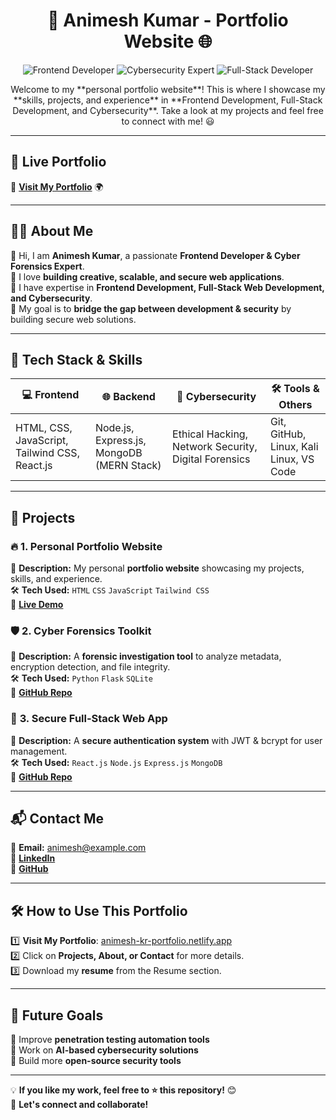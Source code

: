 <h1 align="center">🚀 Animesh Kumar - Portfolio Website 🌐</h1>

<p align="center">
  <img src="https://img.shields.io/badge/Frontend-Developer-blue" alt="Frontend Developer">
  <img src="https://img.shields.io/badge/Cybersecurity-Expert-red" alt="Cybersecurity Expert">
  <img src="https://img.shields.io/badge/Web%20Development-Full--Stack-green" alt="Full-Stack Developer">
</p>

<p align="center">
Welcome to my **personal portfolio website**! This is where I showcase my **skills, projects, and experience** in **Frontend Development, Full-Stack Development, and Cybersecurity**.  
Take a look at my projects and feel free to connect with me! 😃
</p>

---

## 📌 **Live Portfolio**
🔗 **[Visit My Portfolio](https://animesh-kr-portfolio.netlify.app/)** 🌍  

---

## 🧑‍💻 **About Me**
👋 Hi, I am **Animesh Kumar**, a passionate **Frontend Developer & Cyber Forensics Expert**.  
🔹 I love **building creative, scalable, and secure web applications**.  
🔹 I have expertise in **Frontend Development, Full-Stack Web Development, and Cybersecurity**.  
🔹 My goal is to **bridge the gap between development & security** by building secure web solutions.  

---

## 🚀 **Tech Stack & Skills**
| 💻 Frontend | 🌐 Backend | 🔐 Cybersecurity | 🛠 Tools & Others |
|------------|-----------|-----------------|------------------|
| HTML, CSS, JavaScript, Tailwind CSS, React.js | Node.js, Express.js, MongoDB (MERN Stack) | Ethical Hacking, Network Security, Digital Forensics | Git, GitHub, Linux, Kali Linux, VS Code |

---

## 📂 **Projects**
### 🔥 **1. Personal Portfolio Website**
📌 **Description:** My personal **portfolio website** showcasing my projects, skills, and experience.  
🛠 **Tech Used:** `HTML` `CSS` `JavaScript` `Tailwind CSS`  
🔗 **[Live Demo](https://animesh-kr-portfolio.netlify.app/)**  

### 🛡 **2. Cyber Forensics Toolkit**
📌 **Description:** A **forensic investigation tool** to analyze metadata, encryption detection, and file integrity.  
🛠 **Tech Used:** `Python` `Flask` `SQLite`  
🔗 **[GitHub Repo](https://github.com/Animesh-GreyHat/Cyber-Forensics-Toolkit)**  

### 🔐 **3. Secure Full-Stack Web App**
📌 **Description:** A **secure authentication system** with JWT & bcrypt for user management.  
🛠 **Tech Used:** `React.js` `Node.js` `Express.js` `MongoDB`  
🔗 **[GitHub Repo](https://github.com/Animesh-GreyHat/Secure-Web-App)**  

---

## 📬 **Contact Me**
📧 **Email:** animesh@example.com  
🔗 **[LinkedIn](https://linkedin.com/in/animesh-kumar-greyhat)**  
🐙 **[GitHub](https://github.com/Animesh-GreyHat)**  

---

## 🛠 **How to Use This Portfolio**
1️⃣ **Visit My Portfolio**: [animesh-kr-portfolio.netlify.app](https://animesh-kr-portfolio.netlify.app/)  
2️⃣ Click on **Projects, About, or Contact** for more details.  
3️⃣ Download my **resume** from the Resume section.  

---

## 🎯 **Future Goals**
🔹 Improve **penetration testing automation tools**  
🔹 Work on **AI-based cybersecurity solutions**  
🔹 Build more **open-source security tools**  

---

💡 **If you like my work, feel free to ⭐ this repository!** 😊  
🚀 **Let's connect and collaborate!**  

